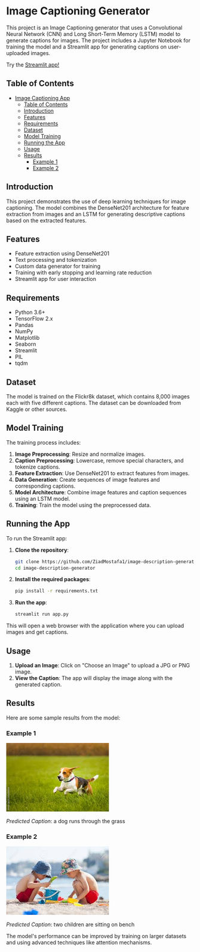 # Image Captioning Generator

This project is an Image Captioning generator that uses a Convolutional Neural Network (CNN) and Long Short-Term Memory (LSTM) model to generate captions for images. The project includes a Jupyter Notebook for training the model and a Streamlit app for generating captions on user-uploaded images.

Try the [Streamlit app!](https://ziadmostafa1-image-description-generator-app-ckk9lv.streamlit.app/)

## Table of Contents
- [Image Captioning App](#image-captioning-app)
  - [Table of Contents](#table-of-contents)
  - [Introduction](#introduction)
  - [Features](#features)
  - [Requirements](#requirements)
  - [Dataset](#dataset)
  - [Model Training](#model-training)
  - [Running the App](#running-the-app)
  - [Usage](#usage)
  - [Results](#results)
    - [Example 1](#example-1)
    - [Example 2](#example-2)

## Introduction
This project demonstrates the use of deep learning techniques for image captioning. The model combines the DenseNet201 architecture for feature extraction from images and an LSTM for generating descriptive captions based on the extracted features.

## Features
- Feature extraction using DenseNet201
- Text processing and tokenization
- Custom data generator for training
- Training with early stopping and learning rate reduction
- Streamlit app for user interaction

## Requirements
- Python 3.6+
- TensorFlow 2.x
- Pandas
- NumPy
- Matplotlib
- Seaborn
- Streamlit
- PIL
- tqdm

## Dataset
The model is trained on the Flickr8k dataset, which contains 8,000 images each with five different captions. The dataset can be downloaded from Kaggle or other sources.

## Model Training
The training process includes:
1. **Image Preprocessing**: Resize and normalize images.
2. **Caption Preprocessing**: Lowercase, remove special characters, and tokenize captions.
3. **Feature Extraction**: Use DenseNet201 to extract features from images.
4. **Data Generation**: Create sequences of image features and corresponding captions.
5. **Model Architecture**: Combine image features and caption sequences using an LSTM model.
6. **Training**: Train the model using the preprocessed data.

## Running the App
To run the Streamlit app:

1. **Clone the repository**:
    ```sh
    git clone https://github.com/ZiadMostafa1/image-description-generator.git
   cd image-description-generator
    ```

2. **Install the required packages**:
    ```sh
    pip install -r requirements.txt
    ```

2. **Run the app**:
    ```bash
    streamlit run app.py
    ```

This will open a web browser with the application where you can upload images and get captions.

## Usage
1. **Upload an Image**: Click on "Choose an Image" to upload a JPG or PNG image.
2. **View the Caption**: The app will display the image along with the generated caption.

## Results
Here are some sample results from the model:

### Example 1
![Example 1](example1.jpg)

*Predicted Caption*: a dog runs through the grass

### Example 2
![Example 2](example2.jpg)

*Predicted Caption*: two children are sitting on bench

The model's performance can be improved by training on larger datasets and using advanced techniques like attention mechanisms.
